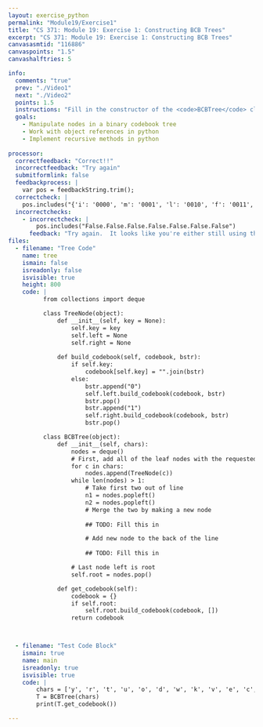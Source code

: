 ```yaml
---
layout: exercise_python
permalink: "Module19/Exercise1"
title: "CS 371: Module 19: Exercise 1: Constructing BCB Trees"
excerpt: "CS 371: Module 19: Exercise 1: Constructing BCB Trees"
canvasasmtid: "116886"
canvaspoints: "1.5"
canvashalftries: 5

info:
  comments: "true"
  prev: "./Video1"
  next: "./Video2"
  points: 1.5
  instructions: "Fill in the constructor of the <code>BCBTree</code> class, using a deque to construct a BCB tree from the bottom up, according to the pseudocode on the previous page.  Note that the <code>append</code> method of the deque class will add something to the end of it."
  goals:
    - Manipulate nodes in a binary codebook tree
    - Work with object references in python
    - Implement recursive methods in python
    
processor:  
  correctfeedback: "Correct!!" 
  incorrectfeedback: "Try again"
  submitformlink: false
  feedbackprocess: | 
    var pos = feedbackString.trim();
  correctcheck: |
    pos.includes("{'i': '0000', 'm': '0001', 'l': '0010', 'f': '0011', 'y': '01000', 'r': '01001', 't': '01010', 'u': '01011', 'o': '01100', 'd': '01101', 'w': '01110', 'k': '01111', 'v': '10000', 'e': '10001', 'c': '10010', 'x': '10011', 'g': '10100', 's': '10101', 'n': '10110', 'h': '10111', 'z': '11000', 'b': '11001', 'q': '11010', 'a': '11011', 'p': '11100', '.': '11101', ' ': '11110', 'j': '11111'}")
  incorrectchecks:
    - incorrectcheck: |
        pos.includes("False.False.False.False.False.False.False")
      feedback: "Try again.  It looks like you're either still using the default code or you're not finding any of the nodes that do exist."
files:
  - filename: "Tree Code"
    name: tree
    ismain: false
    isreadonly: false
    isvisible: true
    height: 800
    code: | 
          from collections import deque

          class TreeNode(object):
              def __init__(self, key = None):
                  self.key = key
                  self.left = None
                  self.right = None
          
              def build_codebook(self, codebook, bstr):
                  if self.key:
                      codebook[self.key] = "".join(bstr)
                  else:
                      bstr.append("0")
                      self.left.build_codebook(codebook, bstr)
                      bstr.pop()
                      bstr.append("1")
                      self.right.build_codebook(codebook, bstr)
                      bstr.pop()

          class BCBTree(object):
              def __init__(self, chars):
                  nodes = deque()
                  # First, add all of the leaf nodes with the requested characters
                  for c in chars:
                      nodes.append(TreeNode(c))
                  while len(nodes) > 1:
                      # Take first two out of line
                      n1 = nodes.popleft()
                      n2 = nodes.popleft()
                      # Merge the two by making a new node
                      
                      ## TODO: Fill this in

                      # Add new node to the back of the line
                      
                      ## TODO: Fill this in

                  # Last node left is root
                  self.root = nodes.pop()

              def get_codebook(self):
                  codebook = {}
                  if self.root:
                      self.root.build_codebook(codebook, [])
                  return codebook



  - filename: "Test Code Block"
    ismain: true
    name: main
    isreadonly: true
    isvisible: true
    code: |
        chars = ['y', 'r', 't', 'u', 'o', 'd', 'w', 'k', 'v', 'e', 'c', 'x', 'g', 's', 'n', 'h', 'z', 'b', 'q', 'a', 'p', '.', ' ', 'j', 'i', 'm', 'l', 'f']
        T = BCBTree(chars)
        print(T.get_codebook())

---
```

